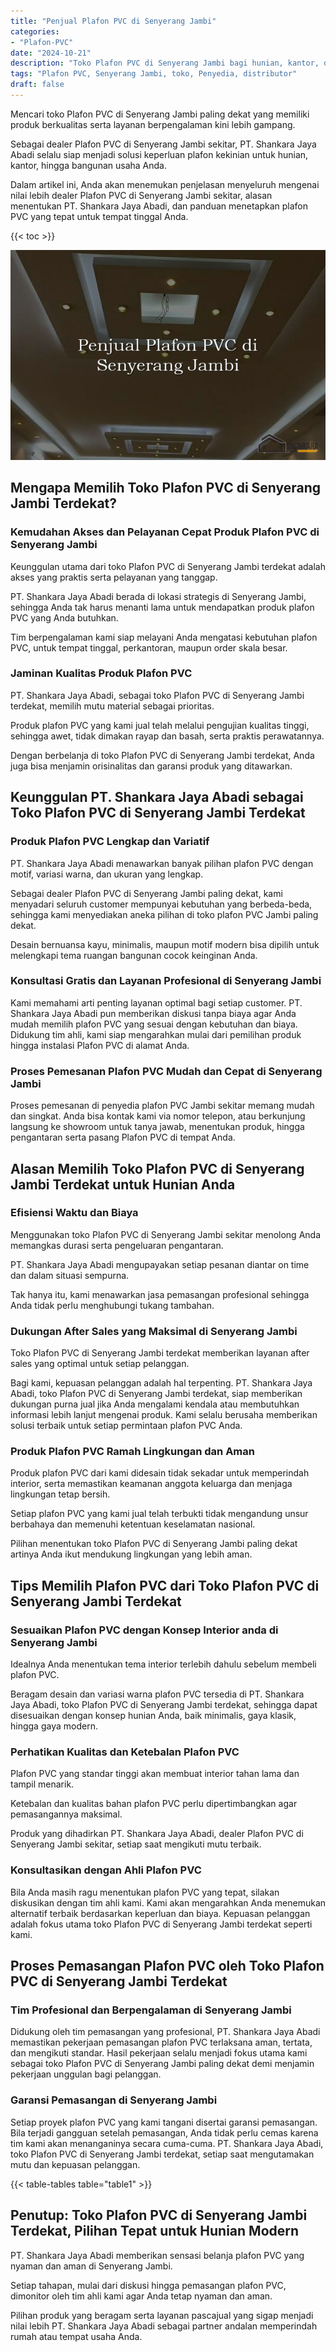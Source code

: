```yaml
---
title: "Penjual Plafon PVC di Senyerang Jambi"
categories: 
- "Plafon-PVC"
date: "2024-10-21"
description: "Toko Plafon PVC di Senyerang Jambi bagi hunian, kantor, dan gerai. Plafon unggulan, pilihan motif, pilihan warna elegan, beserta jasa pemasangan dikerjakan oleh tenaga ahli berpengalaman serta kepastian resmi!|Servis distribusi Plafon PVC di Senyerang Jambi bagi keperluan hunian, kantor, maupun toko, beserta plafon berkualitas dan penempatan oleh teknisi profesional dan jaminan resmi.|Solusi Plafon PVC di Senyerang Jambi yang andal untuk hunian, office, dan toko, dengan plafon unggulan dan instalasi ditangani oleh teknisi ahli serta garansi resmi.|Penyediaan Plafon PVC di Senyerang Jambi bagi hunian, office, dan gerai, dengan material unggulan dan penempatan ditangani oleh tim ahli, disertai beserta jaminan resmi.}"
tags: "Plafon PVC, Senyerang Jambi, toko, Penyedia, distributor"
draft: false
---
```


Mencari toko Plafon PVC di Senyerang Jambi paling dekat yang memiliki produk berkualitas serta layanan berpengalaman kini lebih gampang.

Sebagai dealer Plafon PVC di Senyerang Jambi sekitar, PT. Shankara Jaya Abadi selalu siap menjadi solusi keperluan plafon kekinian untuk hunian, kantor, hingga bangunan usaha Anda.

Dalam artikel ini, Anda akan menemukan penjelasan menyeluruh mengenai nilai lebih dealer Plafon PVC di Senyerang Jambi sekitar, alasan menentukan PT. Shankara Jaya Abadi, dan panduan menetapkan plafon PVC yang tepat untuk tempat tinggal Anda.

{{< toc >}}

![Penjual Plafon PVC di Senyerang Jambi](/images/Plafon-PVC/Penjual-Plafon-PVC-di-Senyerang-Jambi.png)


## Mengapa Memilih Toko Plafon PVC di Senyerang Jambi Terdekat?

### Kemudahan Akses dan Pelayanan Cepat Produk Plafon PVC di Senyerang Jambi

Keunggulan utama dari toko Plafon PVC di Senyerang Jambi terdekat adalah akses yang praktis serta pelayanan yang tanggap.

PT. Shankara Jaya Abadi berada di lokasi strategis di Senyerang Jambi, sehingga Anda tak harus menanti lama untuk mendapatkan produk plafon PVC yang Anda butuhkan.

Tim berpengalaman kami siap melayani Anda mengatasi kebutuhan plafon PVC, untuk tempat tinggal, perkantoran, maupun order skala besar.

### Jaminan Kualitas Produk Plafon PVC

PT. Shankara Jaya Abadi, sebagai toko Plafon PVC di Senyerang Jambi terdekat, memilih mutu material sebagai prioritas.

Produk plafon PVC yang kami jual telah melalui pengujian kualitas tinggi, sehingga awet, tidak dimakan rayap dan basah, serta praktis perawatannya.

Dengan berbelanja di toko Plafon PVC di Senyerang Jambi terdekat, Anda juga bisa menjamin orisinalitas dan garansi produk yang ditawarkan.

## Keunggulan PT. Shankara Jaya Abadi sebagai Toko Plafon PVC di Senyerang Jambi Terdekat

### Produk Plafon PVC Lengkap dan Variatif

PT. Shankara Jaya Abadi menawarkan banyak pilihan plafon PVC dengan motif, variasi warna, dan ukuran yang lengkap.

Sebagai dealer Plafon PVC di Senyerang Jambi paling dekat, kami menyadari seluruh customer mempunyai kebutuhan yang berbeda-beda, sehingga kami menyediakan aneka pilihan di toko plafon PVC Jambi paling dekat.

Desain bernuansa kayu, minimalis, maupun motif modern bisa dipilih untuk melengkapi tema ruangan bangunan cocok keinginan Anda.

### Konsultasi Gratis dan Layanan Profesional di Senyerang Jambi

Kami memahami arti penting layanan optimal bagi setiap customer. PT. Shankara Jaya Abadi pun memberikan diskusi tanpa biaya agar Anda mudah memilih plafon PVC yang sesuai dengan kebutuhan dan biaya. Didukung tim ahli, kami siap mengarahkan mulai dari pemilihan produk hingga instalasi Plafon PVC di alamat Anda.

### Proses Pemesanan Plafon PVC Mudah dan Cepat di Senyerang Jambi

Proses pemesanan di penyedia plafon PVC Jambi sekitar memang mudah dan singkat. Anda bisa kontak kami via nomor telepon, atau berkunjung langsung ke showroom untuk tanya jawab, menentukan produk, hingga pengantaran serta pasang Plafon PVC di tempat Anda.

## Alasan Memilih Toko Plafon PVC di Senyerang Jambi Terdekat untuk Hunian Anda

### Efisiensi Waktu dan Biaya

Menggunakan toko Plafon PVC di Senyerang Jambi sekitar menolong Anda memangkas durasi serta pengeluaran pengantaran.

PT. Shankara Jaya Abadi mengupayakan setiap pesanan diantar on time dan dalam situasi sempurna.

Tak hanya itu, kami menawarkan jasa pemasangan profesional sehingga Anda tidak perlu menghubungi tukang tambahan.

### Dukungan After Sales yang Maksimal di Senyerang Jambi

Toko Plafon PVC di Senyerang Jambi terdekat memberikan layanan after sales yang optimal untuk setiap pelanggan.

Bagi kami, kepuasan pelanggan adalah hal terpenting. PT. Shankara Jaya Abadi, toko Plafon PVC di Senyerang Jambi terdekat, siap memberikan dukungan purna jual jika Anda mengalami kendala atau membutuhkan informasi lebih lanjut mengenai produk. Kami selalu berusaha memberikan solusi terbaik untuk setiap permintaan plafon PVC Anda.

### Produk Plafon PVC Ramah Lingkungan dan Aman

Produk plafon PVC dari kami didesain tidak sekadar untuk memperindah interior, serta memastikan keamanan anggota keluarga dan menjaga lingkungan tetap bersih.

Setiap plafon PVC yang kami jual telah terbukti tidak mengandung unsur berbahaya dan memenuhi ketentuan keselamatan nasional.

Pilihan menentukan toko Plafon PVC di Senyerang Jambi paling dekat artinya Anda ikut mendukung lingkungan yang lebih aman.

## Tips Memilih Plafon PVC dari Toko Plafon PVC di Senyerang Jambi Terdekat

### Sesuaikan Plafon PVC dengan Konsep Interior anda di Senyerang Jambi

Idealnya Anda menentukan tema interior terlebih dahulu sebelum membeli plafon PVC.

Beragam desain dan variasi warna plafon PVC tersedia di PT. Shankara Jaya Abadi, toko Plafon PVC di Senyerang Jambi terdekat, sehingga dapat disesuaikan dengan konsep hunian Anda, baik minimalis, gaya klasik, hingga gaya modern.

### Perhatikan Kualitas dan Ketebalan Plafon PVC

Plafon PVC yang standar tinggi akan membuat interior tahan lama dan tampil menarik.

Ketebalan dan kualitas bahan plafon PVC perlu dipertimbangkan agar pemasangannya maksimal.

Produk yang dihadirkan PT. Shankara Jaya Abadi, dealer Plafon PVC di Senyerang Jambi sekitar, setiap saat mengikuti mutu terbaik.

### Konsultasikan dengan Ahli Plafon PVC

Bila Anda masih ragu menentukan plafon PVC yang tepat, silakan diskusikan dengan tim ahli kami. Kami akan mengarahkan Anda menemukan alternatif terbaik berdasarkan keperluan dan biaya. Kepuasan pelanggan adalah fokus utama toko Plafon PVC di Senyerang Jambi terdekat seperti kami.

## Proses Pemasangan Plafon PVC oleh Toko Plafon PVC di Senyerang Jambi Terdekat

### Tim Profesional dan Berpengalaman di Senyerang Jambi

Didukung oleh tim pemasangan yang profesional, PT. Shankara Jaya Abadi memastikan pekerjaan pemasangan plafon PVC terlaksana aman, tertata, dan mengikuti standar. Hasil pekerjaan selalu menjadi fokus utama kami sebagai toko Plafon PVC di Senyerang Jambi paling dekat demi menjamin pekerjaan unggulan bagi pelanggan.

### Garansi Pemasangan di Senyerang Jambi

Setiap proyek plafon PVC yang kami tangani disertai garansi pemasangan. Bila terjadi gangguan setelah pemasangan, Anda tidak perlu cemas karena tim kami akan menanganinya secara cuma-cuma. PT. Shankara Jaya Abadi, toko Plafon PVC di Senyerang Jambi terdekat, setiap saat mengutamakan mutu dan kepuasan pelanggan.

{{< table-tables table="table1" >}}

## Penutup: Toko Plafon PVC di Senyerang Jambi Terdekat, Pilihan Tepat untuk Hunian Modern

PT. Shankara Jaya Abadi memberikan sensasi belanja plafon PVC yang nyaman dan aman di Senyerang Jambi.

Setiap tahapan, mulai dari diskusi hingga pemasangan plafon PVC, dimonitor oleh tim ahli kami agar Anda tetap nyaman dan aman.

Pilihan produk yang beragam serta layanan pascajual yang sigap menjadi nilai lebih PT. Shankara Jaya Abadi sebagai partner andalan memperindah rumah atau tempat usaha Anda.